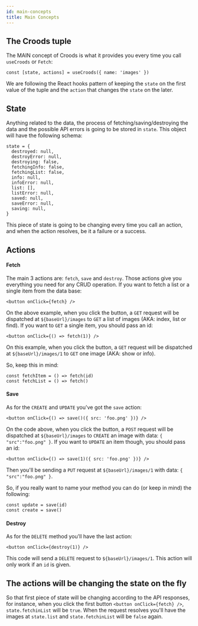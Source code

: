 ```yaml
---
id: main-concepts
title: Main Concepts
---
```


## The Croods tuple

The MAIN concept of Croods is what it provides you every time you call `useCroods` or `Fetch`:

```
const [state, actions] = useCroods({ name: 'images' })
```

We are following the React hooks pattern of keeping the `state` on the first value of the tuple and the `action` that changes the `state` on the later.

## State

Anything related to the data, the process of fetching/saving/destroying the data and the possible API errors is going to be stored in `state`. This object will have the following schema:

```
state = {
  destroyed: null,
  destroyError: null,
  destroying: false,
  fetchingInfo: false,
  fetchingList: false,
  info: null,
  infoError: null,
  list: [],
  listError: null,
  saved: null,
  saveError: null,
  saving: null,
}
```

This piece of state is going to be changing every time you call an action, and when the action resolves, be it a failure or a success.

## Actions

#### Fetch

The main 3 actions are: `fetch`, `save` and `destroy`. Those actions give you everything you need for any CRUD operation.
If you want to fetch a list or a single item from the data base:

```
<button onClick={fetch} />
```

On the above example, when you click the button, a `GET` request will be dispatched at `${baseUrl}/images` to `GET` a list of images (AKA: index, list or find).
If you want to `GET` a single item, you should pass an id:

```
<button onClick={() => fetch(1)} />
```

On this example, when you click the button, a `GET` request will be dispatched at `${baseUrl}/images/1` to `GET` one image (AKA: show or info).

So, keep this in mind:

```
const fetchItem = () => fetch(id)
const fetchList = () => fetch()
```

#### Save

As for the `CREATE` and `UPDATE` you've got the `save` action:

```
<button onClick={() => save()({ src: 'foo.png' })} />
```

On the code above, when you click the button, a `POST` request will be dispatched at `${baseUrl}/images` to `CREATE` an image with data: `{ "src":"foo.png" }`.
If you want to `UPDATE` an item though, you should pass an id:

```
<button onClick={() => save(1)({ src: 'foo.png' })} />
```

Then you'll be sending a `PUT` request at `${baseUrl}/images/1` with data: `{ "src":"foo.png" }`.

So, if you really want to name your method you can do (or keep in mind) the following:

```
const update = save(id)
const create = save()
```

#### Destroy

As for the `DELETE` method you'll have the last action:

```
<button onClick={destroy(1)} />
```

This code will send a `DELETE` request to `${baseUrl}/images/1`. This action will only work if an `id` is given.

## The actions will be changing the state on the fly

So that first piece of state will be changing according to the API responses, for instance, when you click the first button `<button onClick={fetch} />`, `state.fetchinList` will be `true`.
When the request resolves you'll have the images at `state.list` and `state.fetchinList` will be `false` again.
